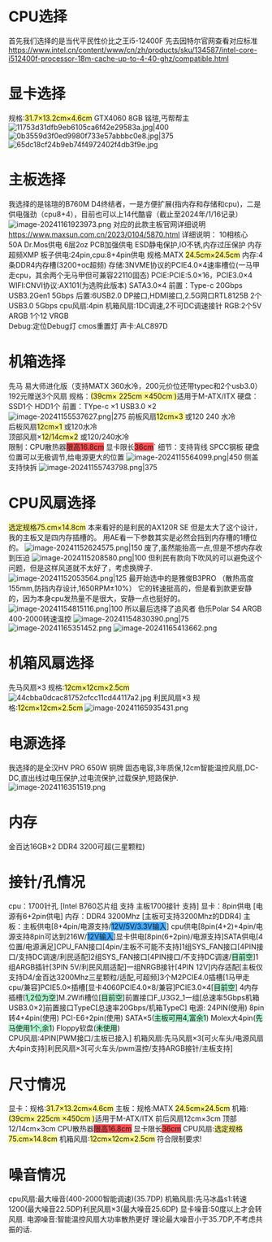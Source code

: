 # CPU选择
首先我们选择的是当代平民性价比之王i5-12400F
先去因特尔官网查看对应标准
https://www.intel.cn/content/www/cn/zh/products/sku/134587/intel-core-i512400f-processor-18m-cache-up-to-4-40-ghz/compatible.html
# 显卡选择
规格:<span style="background:#fff88f">31.7×13.2cm×4.6cm</span>
GTX4060 8GB 铭瑄,丐帮帮主
![11753d31dfb9eb6105ca6f42e29583a.jpg|400](00_sync/00外设/组装一台自己的台式机/组装一台自己的台式机/11753d31dfb9eb6105ca6f42e29583a.jpg)
![0b3559d3f0ed9980f733e57abbbc0e8.jpg|375](00_sync/00外设/组装一台自己的台式机/组装一台自己的台式机/0b3559d3f0ed9980f733e57abbbc0e8.jpg)
![65dc18cf24b9eb74f4972402f4db3f9e.jpg](00_sync/00外设/组装一台自己的台式机/组装一台自己的台式机/65dc18cf24b9eb74f4972402f4db3f9e.jpg)
# 主板选择
我选择的是铭瑄的B760M D4终结者，一是方便扩展(指内存和存储和cpu)，二是供电强劲（cpu8+4），目前也可以上14代酷睿（截止至2024年/1/16记录）
![image-20241161923973.png](00_sync/00外设/组装一台自己的台式机/组装一台自己的台式机/image-20241161923973.png)
对应的此款主板官网详细说明
https://www.maxsun.com.cn/2023/0104/5870.html
详细说明：
10相核心50A Dr.Mos供电    6层2oz PCB加强供电
ESD静电保护,IO不锈,内存过压保护  内存超频XMP
板子供电:24pin,cpu:8+4pin供电
规格:MATX <span style="background:#fff88f">24.5cm×24.5cm</span>
内存:4条DDR4内存槽(3200+oc超频)
存储:3NVME协议的PCIE4.0×4速率槽位(一马甲走cpu，其余两个无马甲但可兼容22110固态)
PCIE:PCIE:5.0×16，PCIE3.0×4
WIFI:CNVI协议:AX101(为选购此版本)
SATA3.0×4
前置：Type-c 20Gbps USB3.2Gen1 5Gbps
后置:6USB2.0 DP接口,HDMI接口,2.5G网口RTL8125B 2个USB3.0 5Gbps
cpu风扇:4pin
机箱风扇:1DC调速,2不可DC调速接针
RGB:2个5V ARGB    1个12 VRGB  
Debug:定位Debug灯  cmos重置灯
声卡:ALC897D
# 机箱选择
先马 易大师进化版（支持MATX 360水冷，200元价位还带typec和2个usb3.0）192元赠送3个风扇
规格：<span style="background:#fff88f">(39cm× 225cm ×450cm )</span>适用于M-ATX/ITX
硬盘：SSD1个 HDD1个 
前置：TYpe-c ×1  USB3.0 ×2
![image-20241155537627.png|275](00_sync/00外设/组装一台自己的台式机/组装一台自己的台式机/image-20241155537627.png)
前板风扇<span style="background:#fff88f">12cm×3 </span>  或120 240 水冷  
后板风扇<span style="background:#fff88f">12cm×1 </span>  或120水冷   
顶部风扇×<span style="background:#fff88f">12/14cm×2</span>  或120/240水冷   
限制：CPU散热器<span style="background:#ff4d4f">限高16.8cm</span> 显卡限长<span style="background:#ff4d4f">36cm</span>`
细节：支持背线 SPCC钢板  硬盘位置可以无极调节,给电源更大的位置
![image-2024115564099.png|450](00_sync/00外设/组装一台自己的台式机/组装一台自己的台式机/image-2024115564099.png)
侧盖支持快拆
![image-20241155743798.png|375](00_sync/00外设/组装一台自己的台式机/组装一台自己的台式机/image-20241155743798.png)

# CPU风扇选择
<span style="background:#fff88f">选定规格75.cm×14.8cm</span>
本来看好的是利民的AX120R SE 但是太大了这个设计，我的主板又是四内存插槽的。
用AE看一下参数其实是必然会挡到内存槽的1槽位的。
![image-20241152624575.png|150](00_sync/00外设/组装一台自己的台式机/组装一台自己的台式机/image-20241152624575.png)
废了,虽然能抬高一点,但是不想内存收到压迫
![image-2024115208580.png|100](00_sync/00外设/组装一台自己的台式机/组装一台自己的台式机/image-2024115208580.png)
但利民有款向下吹风的可以避免这个问题，但是这样风道就不太好了，考虑换牌子.
![image-20241152053564.png|125](00_sync/00外设/组装一台自己的台式机/组装一台自己的台式机/image-20241152053564.png)
最开始选中的是雅俊B3PRO （散热高度155mm,防挡内存设计,1650RPM±10%）
它的转速挺高的，但是看到款更安静的，因为本身cpu发热量不是很大，安静一点也挺好的。
![image-20241154815116.png|100](00_sync/00外设/组装一台自己的台式机/组装一台自己的台式机/image-20241154815116.png)
所以最后选择了追风者 伯乐Polar S4 ARGB 400-2000转速温控
![image-20241154830390.png|75](00_sync/00外设/组装一台自己的台式机/组装一台自己的台式机/image-20241154830390.png)
![image-20241165351452.png](00_sync/00外设/组装一台自己的台式机/组装一台自己的台式机/image-20241165351452.png)
![image-20241165413662.png](00_sync/00外设/组装一台自己的台式机/组装一台自己的台式机/image-20241165413662.png)

# 机箱风扇选择
先马风扇×3
规格:<span style="background:#fff88f">12cm×12cm×2.5cm</span>
![44cbba0dcac81752cfcc11cd44117a2.jpg](00_sync/00外设/组装一台自己的台式机/组装一台自己的台式机/44cbba0dcac81752cfcc11cd44117a2.jpg)
利民风扇×3
规格:<span style="background:#fff88f">12cm×12cm×2.5cm</span>
![image-20241165935431.png](00_sync/00外设/组装一台自己的台式机/组装一台自己的台式机/image-20241165935431.png)
# 电源选择
我选择的是全汉HV PRO 650W 铜牌
固态电容,3年质保,12cm智能温控风扇,DC-DC,直出线过电压保护,过电流保护,过载保护,短路保护.
![image-2024116351519.png](00_sync/00外设/组装一台自己的台式机/组装一台自己的台式机/image-2024116351519.png)
# 内存
金百达16GB×2 DDR4 3200可超(三星颗粒)
# 接针/孔情况
cpu：1700针孔   [Intel B760芯片组 支持 主板1700接针 支持]
显卡：8pin供电    [电源有6+2pin供电] 
内存：DDR4 3200Mhz   [主板可支持3200Mhz的DDR4]
主板：主板供电[8+4pin/电源支持/<span style="background:#40a9ff">12V/5V/3.3V输入</span>] cpu供电[8pin(4+2)+4pin/电源支持8pin可达到216W/<span style="background:#40a9ff">12V输入</span>]显卡供电[8pin(6+2pin)/电源支持]SATA供电[4位置/电源满足]CPU_FAN接口[4pin/主板不可能不支持]1组SYS_FAN接口[4PIN接口/支持DC调速/利民适配]2组SYS_FAN接口[4PIN接口/不支持DC调速/<span style="background:#affad1">目前空</span>]1组ARGB插针[3PIN 5V/利民风扇适配]一组NRGB接针[4PIN 12V]内存适配[主板仅支持D4/金百达3200Mhz三星颗粒/适配,可超频]3个M2PCIE4.0插槽[1马甲走cpu/兼容]PCIE5.0×插槽[显卡4060PCIE4.0×8/兼容]PCIE3.0×4[<span style="background:#affad1">目前空</span>] 4内存插槽[<span style="background:#affad1">1,2位为空</span>]M.2Wifi槽位[<span style="background:#affad1">目前空</span>]前置接口F_U3G2_1一组[总速率5Gbps机箱USB3.0×2]前置接口TypeC[总速率20Gbps/机箱TypeC]
电源: 24PIN(使用) 8pin转4+4pin(使用)  PCI-E6+2pin(使用) SATA×5(<span style="background:#affad1">主板可用4,富余1</span>) Molex大4pin(<span style="background:#affad1">先马使用1个,余1</span>) Floppy软盘(<span style="background:#affad1">未使用</span>)    
CPU风扇:4PIN[PWM接口/主板已接入]
机箱风扇:先马风扇×3[可火车头/电源风扇大4pin支持]利民风扇×3[可火车头/pwm温控/支持ARGB接针/主板支持]
# 尺寸情况
显卡：规格:<span style="background:#fff88f">31.7×13.2cm×4.6cm</span>
主板：规格:MATX <span style="background:#fff88f">24.5cm×24.5cm</span>
机箱:  <span style="background:#fff88f">(39cm× 225cm ×450cm )</span>适用于M-ATX/ITX 前后风扇12cm×3cm 顶部12/14cm×3cm  CPU散热器<span style="background:#ff4d4f">限高16.8cm</span> 显卡限长<span style="background:#ff4d4f">36cm</span>
CPU风扇:<span style="background:#fff88f">选定规格75.cm×14.8cm</span>
机箱风扇:<span style="background:#fff88f">12cm×12cm×2.5cm</span>
符合限制要求!
# 噪音情况
cpu风扇:最大噪音(400-2000智能调速)(35.7DP)
机箱风扇:先马冰晶s1:转速1200(最大噪音22.5DP)利民风扇×3(最大噪音25.6DP)
显卡噪音:50度以上才会转风扇.
电源噪音:智能温控风扇大功率散热更好
理论最大噪音小于35.7DP,不考虑共振的话.







